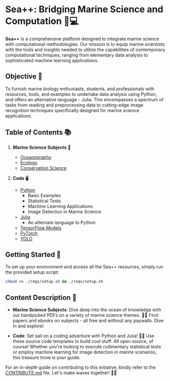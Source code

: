 # Sea++: Bridging Marine Science and Computation 🌊💻

**Sea++** is a comprehensive platform designed to integrate marine science with computational methodologies. Our mission is to equip marine scientists with the tools and insights needed to utilize the capabilities of contemporary computational techniques, ranging from elementary data analysis to sophisticated machine learning applications.

## Objective 🎯

To furnish marine biology enthusiasts, students, and professionals with resources, tools, and examples to undertake data analysis using Python, and offers an alternative language - Julia. This encompasses a spectrum of tasks from reading and preprocessing data to cutting-edge image recognition techniques specifically designed for marine science applications.

## Table of Contents 📚

1. **Marine Science Subjects** 🐠
   - [Oceanography](https://github.com/kluless13/SeaPlusPlus/tree/master/Marine%20Science%20Subjects%20%F0%9F%90%A0/oceanography)
   - [Ecology](https://github.com/kluless13/SeaPlusPlus/tree/master/Marine%20Science%20Subjects%20%F0%9F%90%A0/ecology)
   - [Conservation Science](https://github.com/kluless13/SeaPlusPlus/tree/master/Marine%20Science%20Subjects%20%F0%9F%90%A0/conservation_science)
   
2. **Code** 🖥️
   - [Python](https://github.com/kluless13/SeaPlusPlus/tree/master/Code%20%F0%9F%96%A5%EF%B8%8F/Python)
     - Basic Examples
     - Statistical Tests
     - Machine Learning Applications
     - Image Detection in Marine Science
   - [Julia](https://github.com/kluless13/SeaPlusPlus/tree/master/Code%20%F0%9F%96%A5%EF%B8%8F/Julia)
     - An alternate language to Python
   - [TensorFlow Models](https://github.com/kluless13/SeaPlusPlus/tree/master/Code%20%F0%9F%96%A5%EF%B8%8F/TensorFlow%20Models)
   - [PyTorch](https://github.com/kluless13/SeaPlusPlus/tree/master/Code%20%F0%9F%96%A5%EF%B8%8F/PyTorch)
   - [YOLO](https://github.com/kluless13/SeaPlusPlus/tree/master/Code%20%F0%9F%96%A5%EF%B8%8F/YOLO)

## Getting Started 🚀

To set up your environment and access all the Sea++ resources, simply run the provided setup script:

```bash
chmod +x ./reqs/setup.sh && ./reqs/setup.sh
```

## Content Description 📖

- **Marine Science Subjects**: Dive deep into the ocean of knowledge with our handpicked PDFs on a variety of marine science themes. 🌊📘 Find papers and ebooks on subjects - all free and without any paywalls. Dive in and explore!

- **Code**: Set sail on a coding adventure with Python and Julia! 🚢💡 Use these source code templates to build cool stuff. All open source, of course! Whether you're looking to execute rudimentary statistical tests or employ machine learning for image detection in marine scenarios, this treasure trove is your guide.

For an in-depth guide on contributing to this initiative, kindly refer to the [CONTRIBUTE.md](https://github.com/kluless13/SeaPlusPlus/blob/master/CONTRIBUTE.md) file. Let's make waves together! 🌊✨
